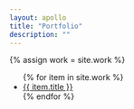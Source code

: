 ```yaml
---
layout: apollo
title: "Portfolio"
description: ""
---
```


{% assign work = site.work %}
<ul class="posts">
{% for item in site.work %}
<li>
<a href="{{ item.url }}" title="{{ item.title }}">{{ item.title }}</a>
</li>
{% endfor %}
</ul>
